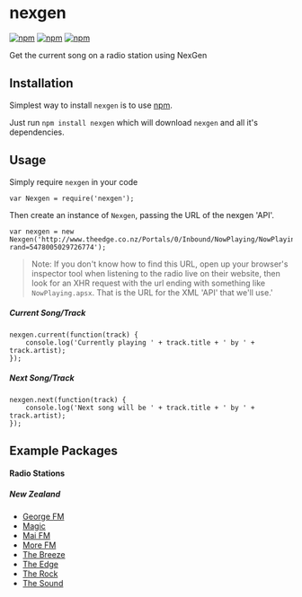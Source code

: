 # nexgen 

[![npm](https://img.shields.io/npm/v/nexgen.svg?style=flat-square)](https://www.npmjs.com/package/nexgen) [![npm](https://img.shields.io/npm/dm/nexgen.svg?style=flat-square)](https://www.npmjs.com/package/nexgen)
[![npm](https://img.shields.io/npm/l/nexgen.svg?style=flat-square)](https://www.npmjs.com/package/nexgen)

Get the current song on a radio station using NexGen



## Installation

Simplest way to install `nexgen` is to use [npm](https://npmjs.com).

Just run `npm install nexgen` which will download `nexgen` and all it's dependencies.

## Usage

Simply require `nexgen` in your code

```
var Nexgen = require('nexgen');
```

Then create an instance of `Nexgen`, passing the URL of the nexgen 'API'.

```
var nexgen = new Nexgen('http://www.theedge.co.nz/Portals/0/Inbound/NowPlaying/NowPlaying.aspx?rand=5478005029726774');
```

> Note: If you don't know how to find this URL, open up your browser's inspector tool when listening to the radio live on their website, then look for an XHR request with the url ending with something like `NowPlaying.apsx`. That is the URL for the XML 'API' that we'll use.'

##### Current Song/Track

```
nexgen.current(function(track) {
    console.log('Currently playing ' + track.title + ' by ' + track.artist);
});
```

##### Next Song/Track

```
nexgen.next(function(track) {
    console.log('Next song will be ' + track.title + ' by ' + track.artist);
});
```

## Example Packages

#### Radio Stations

##### New Zealand

- [George FM](https://github.com/samwalshnz/nexgen-georgefm)
- [Magic](https://github.com/samwalshnz/nexgen-magic)
- [Mai FM](https://github.com/samwalshnz/nexgen-maifm)
- [More FM](https://github.com/samwalshnz/nexgen-morefm)
- [The Breeze](https://github.com/samwalshnz/nexgen-thebreeze)
- [The Edge](https://github.com/samwalshnz/nexgen-theedge)
- [The Rock](https://github.com/samwalshnz/nexgen-therock)
- [The Sound](https://github.com/samwalshnz/nexgen-thesound)
